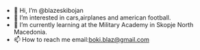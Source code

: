 - 👋 Hi, I’m @blazeskibojan
- 👀 I’m interested in cars,airplanes and american football.
- 🌱 I’m currently learning at the Military Academy in Skopje North Macedonia.
- 📫 How to reach me email:boki.blaz@gmail.com

<!---
blazeskibojan/blazeskibojan is a ✨ special ✨ repository because its `README.md` (this file) appears on your GitHub profile.
You can click the Preview link to take a look at your changes.
--->

